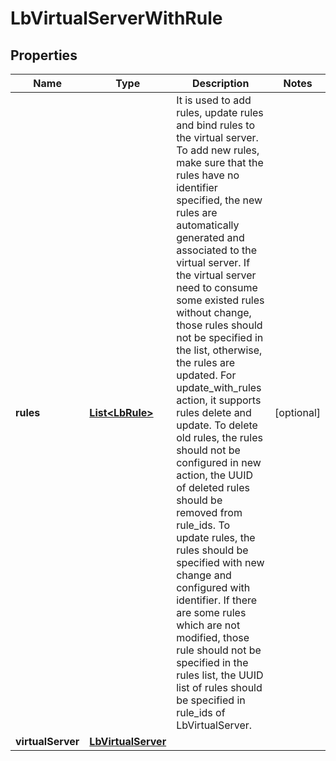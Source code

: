# LbVirtualServerWithRule

## Properties
Name | Type | Description | Notes
------------ | ------------- | ------------- | -------------
**rules** | [**List&lt;LbRule&gt;**](LbRule.md) | It is used to add rules, update rules and bind rules to the virtual server. To add new rules, make sure that the rules have no identifier specified, the new rules are automatically generated and associated to the virtual server. If the virtual server need to consume some existed rules without change, those rules should not be specified in the list, otherwise, the rules are updated. For update_with_rules action, it supports rules delete and update. To delete old rules, the rules should not be configured in new action, the UUID of deleted rules should be removed from rule_ids. To update rules, the rules should be specified with new change and configured with identifier. If there are some rules which are not modified, those rule should not be specified in the rules list, the UUID list of rules should be specified in rule_ids of LbVirtualServer.  |  [optional]
**virtualServer** | [**LbVirtualServer**](LbVirtualServer.md) |  | 
